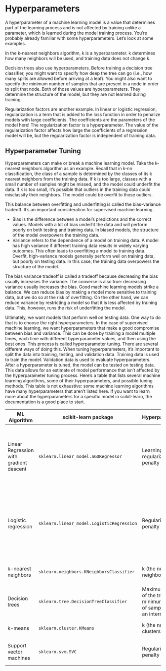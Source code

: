 # **Hyperparameters**

A hyperparameter of a machine learning model is a value that determines part of the learning process and is not affected by training unlike a parameter, which is learned during the model training process. You’re probably already familiar with some hyperparameters. Let’s look at some examples.

In the k-nearest neighbors algorithm, k is a hyperparameter. k determines how many neighbors will be used, and training data does not change k.

Decision trees also use hyperparameters. Before training a decision tree classifier, you might want to specify how deep the tree can go (i.e., how many splits are allowed before arriving at a leaf). You might also want to specify the minimum number of samples that are present in a node in order to split that node. Both of those values are hyperparameters. They determine the structure of the model, but they are not learned during training.

Regularization factors are another example. In linear or logistic regression, regularization is a term that is added to the loss function in order to penalize models with large coefficients. The coefficients are the parameters of the model here! The regularization factor is a hyperparameter. The value of the regularization factor affects how large the coefficients of a regression model will be, but the regularization factor is independent of training data.

## **Hyperparameter Tuning**

Hyperparameters can make or break a machine learning model. Take the k-nearest neighbors algorithm as an example. Recall that in k-nn classification, the class of a sample is determined by the classes of its k nearest neighbors from the training data. If k is too large, classes with a small number of samples might be missed, and the model could underfit the data. If k is too small, it’s possible that outliers in the training data could misclassify their neighbors. The model could be overfit to those outliers.

This balance between overfitting and underfitting is called the bias-variance tradeoff. It’s an important consideration for supervised machine learning.

- Bias is the difference between a model’s predictions and the correct values. Models with a lot of bias underfit the data and will perform poorly on both testing and training data. In biased models, the structure of the model overpowers the training data.
- Variance refers to the dependence of a model on training data. A model has high variance if different training data results in widely varying outcomes. This often leads to overfitting a model to training data. Overfit, high-variance models generally perform well on training data, but poorly on testing data. In this case, the training data overpowers the structure of the model.

The bias variance tradeoff is called a tradeoff because decreasing the bias usually increases the variance. The converse is also true: decreasing variance usually increases the bias. Good machine learning models strike a balance. We can reduce bias by making a model more sensitive to training data, but we do so at the risk of overfitting. On the other hand, we can reduce variance by restricting a model so that it is less affected by training data. This, however, runs the risk of underfitting the model.

Ultimately, we want models that perform well on testing data. One way to do that is to choose the right hyperparameters. In the case of supervised machine learning, we want hyperparameters that make a good compromise between bias and variance. This can be done by training a model multiple times, each time with different hyperparameter values, and then using the best ones. This process is called hyperparameter tuning. There are several different ways of doing this.
When tuning hyperparameters, it’s important to split the data into training, testing, and validation data. Training data is used to train the model. Validation data is used to evaluate hyperparameters. After a hyperparameter is tuned, the model can be tested on testing data. This data allows for an estimate of model performance that isn’t affected by the hyperparameter tuning process.
Here’s a table that lists several machine learning algorithms, some of their hyperparameters, and possible tuning methods. This table is not exhaustive: some machine learning algorithms have many hyperparameters that aren’t listed here. If you want to learn more about the hyperparameters for a specific model in scikit-learn, the documentation is a good place to start.

| ML Algorithm | scikit-learn package | Hyperparameters | Parameters in sklearn | Notes | How to tune |
|---------------------------------|----------------------------------------------------|------------------------------------------------------|-----------------------------|-----------------------------------------------------------------------------------------------------------------------------------------------------------------------------|---------------------------------------------------------------------------------|
| Linear Regression with gradient descent | `sklearn.linear_model.SGDRegressor` | Learning rate, regularization penalty | `learning_rate`, `penalty`, `alpha` | Set `penalty` to 11 or 12 (default). `alpha` is the regularization strength. Larger `alpha` will result in stronger regularization. | `learning_rate` and `C` can be tuned with a grid search or random search. |
| Logistic regression | `sklearn.linear_model.LogisticRegression` | Regularization penalty | `penalty`, `C` | Set `penalty` to 11, 12 (default), or `None`. `C` is the inverse of regularization strength. Smaller `C` will result in stronger regularization. | `C` can be tuned with a grid search or random search. |
| k-nearest neighbors | `sklearn.neighbors.KNeighborsClassifier` | k (the number of neighbors) | `n_neighbors` | | `n_neighbors` can be tuned with a grid search or random search. |
| Decision trees | `sklearn.tree.DecisionTreeClassifier` | Maximum depth of the tree, minimum number of samples to split an internal node | `max_depth`, `min_samples_split` | | `max_depth` and `min_samples_split` can be tuned with a grid search or random search. |
| k-means | `sklearn.cluster.KMeans` | k (the number of clusters) | `n_clusters` | Use the elbow method. | |
| Support vector machines | `sklearn.svm.SVC` | Regularization penalty | `C` | Smaller `C` will result in stronger regularization. | `C` can be tuned with a grid search or random search. |
